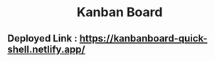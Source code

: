 <h1 style="text-align:center;">Kanban Board</h1>

## Deployed Link : https://kanbanboard-quick-shell.netlify.app/ 

